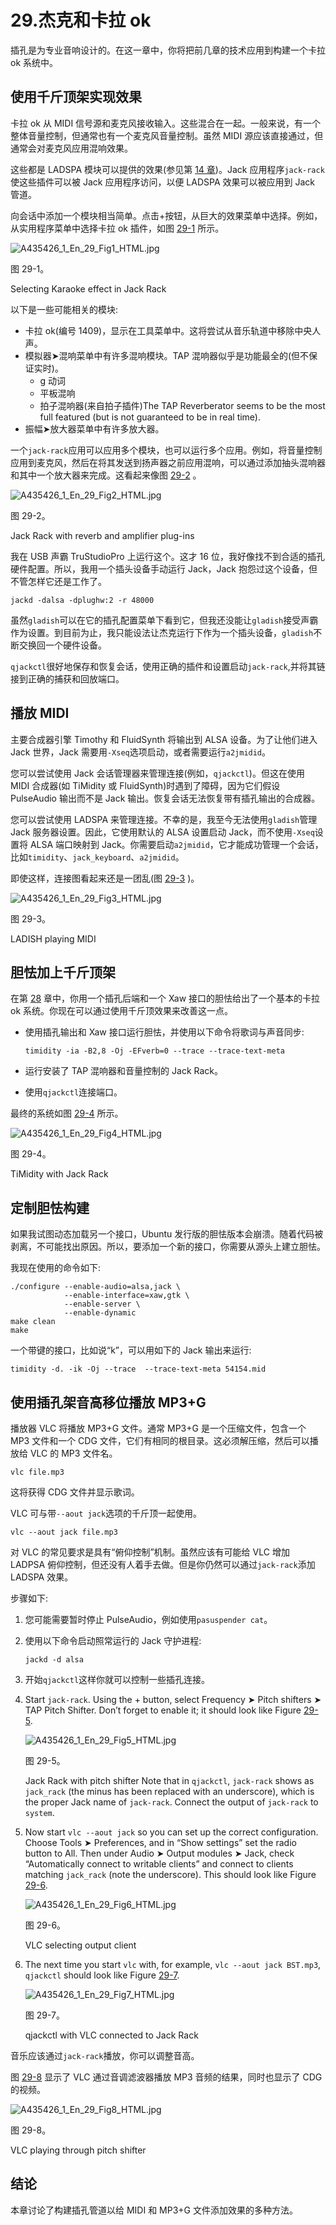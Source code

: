 # 29.杰克和卡拉 ok

插孔是为专业音响设计的。在这一章中，你将把前几章的技术应用到构建一个卡拉 ok 系统中。

## 使用千斤顶架实现效果

卡拉 ok 从 MIDI 信号源和麦克风接收输入。这些混合在一起。一般来说，有一个整体音量控制，但通常也有一个麦克风音量控制。虽然 MIDI 源应该直接通过，但通常会对麦克风应用混响效果。

这些都是 LADSPA 模块可以提供的效果(参见第 [14 章](14.html))。Jack 应用程序`jack-rack`使这些插件可以被 Jack 应用程序访问，以便 LADSPA 效果可以被应用到 Jack 管道。

向会话中添加一个模块相当简单。点击+按钮，从巨大的效果菜单中选择。例如，从实用程序菜单中选择卡拉 ok 插件，如图 [29-1](#Fig1) 所示。

![A435426_1_En_29_Fig1_HTML.jpg](A435426_1_En_29_Fig1_HTML.jpg)

图 29-1。

Selecting Karaoke effect in Jack Rack

以下是一些可能相关的模块:

*   卡拉 ok(编号 1409)，显示在工具菜单中。这将尝试从音乐轨道中移除中央人声。
*   模拟器➤混响菜单中有许多混响模块。TAP 混响器似乎是功能最全的(但不保证实时)。
    *   g 动词
    *   平板混响
    *   拍子混响器(来自拍子插件)The TAP Reverberator seems to be the most full featured (but is not guaranteed to be in real time).
*   振幅➤放大器菜单中有许多放大器。

一个`jack-rack`应用可以应用多个模块，也可以运行多个应用。例如，将音量控制应用到麦克风，然后在将其发送到扬声器之前应用混响，可以通过添加抽头混响器和其中一个放大器来完成。这看起来像图 [29-2](#Fig2) 。

![A435426_1_En_29_Fig2_HTML.jpg](A435426_1_En_29_Fig2_HTML.jpg)

图 29-2。

Jack Rack with reverb and amplifier plug-ins

我在 USB 声霸 TruStudioPro 上运行这个。这才 16 位，我好像找不到合适的插孔硬件配置。所以，我用一个插头设备手动运行 Jack，Jack 抱怨过这个设备，但不管怎样它还是工作了。

```
jackd -dalsa -dplughw:2 -r 48000

```

虽然`gladish`可以在它的插孔配置菜单下看到它，但我还没能让`gladish`接受声霸作为设置。到目前为止，我只能设法让杰克运行下作为一个插头设备，`gladish`不断交换回一个硬件设备。

`qjackctl`很好地保存和恢复会话，使用正确的插件和设置启动`jack-rack`,并将其链接到正确的捕获和回放端口。

## 播放 MIDI

主要合成器引擎 Timothy 和 FluidSynth 将输出到 ALSA 设备。为了让他们进入 Jack 世界，Jack 需要用`-Xseq`选项启动，或者需要运行`a2jmidid`。

您可以尝试使用 Jack 会话管理器来管理连接(例如，`qjackctl`)。但这在使用 MIDI 合成器(如 TiMidity 或 FluidSynth)时遇到了障碍，因为它们假设 PulseAudio 输出而不是 Jack 输出。恢复会话无法恢复带有插孔输出的合成器。

您可以尝试使用 LADSPA 来管理连接。不幸的是，我至今无法使用`gladish`管理 Jack 服务器设置。因此，它使用默认的 ALSA 设置启动 Jack，而不使用`-Xseq`设置将 ALSA 端口映射到 Jack。你需要启动`a2jmidid`，它才能成功管理一个会话，比如`timidity`、`jack_keyboard`、`a2jmidid`。

即使这样，连接图看起来还是一团乱(图 [29-3](#Fig3) )。

![A435426_1_En_29_Fig3_HTML.jpg](A435426_1_En_29_Fig3_HTML.jpg)

图 29-3。

LADISH playing MIDI

## 胆怯加上千斤顶架

在第 [28](28.html) 章中，你用一个插孔后端和一个 Xaw 接口的胆怯给出了一个基本的卡拉 ok 系统。你现在可以通过使用千斤顶效果来改善这一点。

*   使用插孔输出和 Xaw 接口运行胆怯，并使用以下命令将歌词与声音同步:

    ```
    timidity -ia -B2,8 -Oj -EFverb=0 --trace --trace-text-meta

    ```

*   运行安装了 TAP 混响器和音量控制的 Jack Rack。
*   使用`qjackctl`连接端口。

最终的系统如图 [29-4](#Fig4) 所示。

![A435426_1_En_29_Fig4_HTML.jpg](A435426_1_En_29_Fig4_HTML.jpg)

图 29-4。

TiMidity with Jack Rack

## 定制胆怯构建

如果我试图动态加载另一个接口，Ubuntu 发行版的胆怯版本会崩溃。随着代码被剥离，不可能找出原因。所以，要添加一个新的接口，你需要从源头上建立胆怯。

我现在使用的命令如下:

```
./configure --enable-audio=alsa,jack \
            --enable-interface=xaw,gtk \
            --enable-server \
            --enable-dynamic
make clean
make

```

一个带键的接口，比如说“k”，可以用如下的 Jack 输出来运行:

```
timidity -d. -ik -Oj --trace  --trace-text-meta 54154.mid

```

## 使用插孔架音高移位播放 MP3+G

播放器 VLC 将播放 MP3+G 文件。通常 MP3+G 是一个压缩文件，包含一个 MP3 文件和一个 CDG 文件，它们有相同的根目录。这必须解压缩，然后可以播放给 VLC 的 MP3 文件名。

```
vlc file.mp3

```

这将获得 CDG 文件并显示歌词。

VLC 可与带`--aout jack`选项的千斤顶一起使用。

```
vlc --aout jack file.mp3

```

对 VLC 的常见要求是具有“俯仰控制”机制。虽然应该有可能给 VLC 增加 LADPSA 俯仰控制，但还没有人着手去做。但是你仍然可以通过`jack-rack`添加 LADSPA 效果。

步骤如下:

1.  您可能需要暂时停止 PulseAudio，例如使用`pasuspender cat`。
2.  使用以下命令启动照常运行的 Jack 守护进程:

    ```
    jackd -d alsa

    ```

3.  开始`qjackctl`这样你就可以控制一些插孔连接。
4.  Start `jack-rack`. Using the + button, select Frequency ➤ Pitch shifters ➤ TAP Pitch Shifter. Don’t forget to enable it; it should look like Figure [29-5](#Fig5).

    ![A435426_1_En_29_Fig5_HTML.jpg](A435426_1_En_29_Fig5_HTML.jpg)

    图 29-5。

    Jack Rack with pitch shifter Note that in `qjackctl`, `jack-rack` shows as `jack_rack` (the minus has been replaced with an underscore), which is the proper Jack name of `jack-rack`. Connect the output of `jack-rack` to `system`.  
5.  Now start `vlc --aout jack` so you can set up the correct configuration. Choose Tools ➤ Preferences, and in “Show settings” set the radio button to All. Then under Audio ➤ Output modules ➤ Jack, check “Automatically connect to writable clients” and connect to clients matching `jack_rack` (note the underscore). This should look like Figure [29-6](#Fig6).

    ![A435426_1_En_29_Fig6_HTML.jpg](A435426_1_En_29_Fig6_HTML.jpg)

    图 29-6。

    VLC selecting output client  
6.  The next time you start `vlc` with, for example, `vlc --aout jack BST.mp3`, `qjackctl` should look like Figure [29-7](#Fig7).

    ![A435426_1_En_29_Fig7_HTML.jpg](A435426_1_En_29_Fig7_HTML.jpg)

    图 29-7。

    qjackctl with VLC connected to Jack Rack  

音乐应该通过`jack-rack`播放，你可以调整音高。

图 [29-8](#Fig8) 显示了 VLC 通过音调滤波器播放 MP3 音频的结果，同时也显示了 CDG 的视频。

![A435426_1_En_29_Fig8_HTML.jpg](A435426_1_En_29_Fig8_HTML.jpg)

图 29-8。

VLC playing through pitch shifter

## 结论

本章讨论了构建插孔管道以给 MIDI 和 MP3+G 文件添加效果的多种方法。